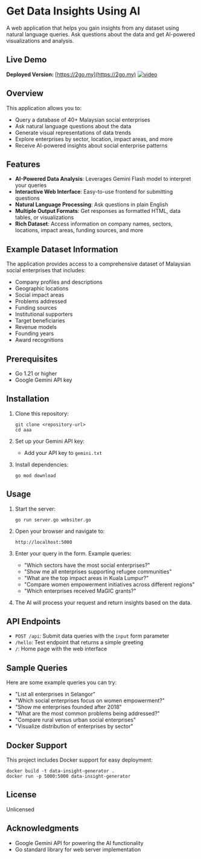 # Get Data Insights Using AI

A web application that helps you gain insights from any dataset using natural language queries. Ask questions about the data and get AI-powered visualizations and analysis.

## Live Demo

**Deployed Version:** [https://2go.my](https://2go.my)
[![video]()](./video.mp4)

## Overview

This application allows you to:

- Query a database of 40+ Malaysian social enterprises
- Ask natural language questions about the data
- Generate visual representations of data trends
- Explore enterprises by sector, location, impact areas, and more
- Receive AI-powered insights about social enterprise patterns

## Features

- **AI-Powered Data Analysis**: Leverages Gemini Flash model to interpret your queries
- **Interactive Web Interface**: Easy-to-use frontend for submitting questions
- **Natural Language Processing**: Ask questions in plain English
- **Multiple Output Formats**: Get responses as formatted HTML, data tables, or visualizations
- **Rich Dataset**: Access information on company names, sectors, locations, impact areas, funding sources, and more

## Example Dataset Information

The application provides access to a comprehensive dataset of Malaysian social enterprises that includes:

- Company profiles and descriptions
- Geographic locations
- Social impact areas
- Problems addressed
- Funding sources
- Institutional supporters
- Target beneficiaries
- Revenue models
- Founding years
- Award recognitions

## Prerequisites

- Go 1.21 or higher
- Google Gemini API key

## Installation

1. Clone this repository:
   ```
   git clone <repository-url>
   cd aaa
   ```

2. Set up your Gemini API key:
   - Add your API key to `gemini.txt`

3. Install dependencies:
   ```
   go mod download
   ```

## Usage

1. Start the server:
   ```
   go run server.go websiter.go
   ```

2. Open your browser and navigate to:
   ```
   http://localhost:5000
   ```

3. Enter your query in the form. Example queries:
   - "Which sectors have the most social enterprises?"
   - "Show me all enterprises supporting refugee communities"
   - "What are the top impact areas in Kuala Lumpur?"
   - "Compare women empowerment initiatives across different regions"
   - "Which enterprises received MaGIC grants?"

4. The AI will process your request and return insights based on the data.

## API Endpoints

- `POST /api`: Submit data queries with the `input` form parameter
- `/hello`: Test endpoint that returns a simple greeting
- `/`: Home page with the web interface

## Sample Queries

Here are some example queries you can try:

- "List all enterprises in Selangor"
- "Which social enterprises focus on women empowerment?"
- "Show me enterprises founded after 2018"
- "What are the most common problems being addressed?"
- "Compare rural versus urban social enterprises"
- "Visualize distribution of enterprises by sector"

## Docker Support

This project includes Docker support for easy deployment:

```
docker build -t data-insight-generator .
docker run -p 5000:5000 data-insight-generator
```

## License

Unlicensed

## Acknowledgments

- Google Gemini API for powering the AI functionality
- Go standard library for web server implementation

